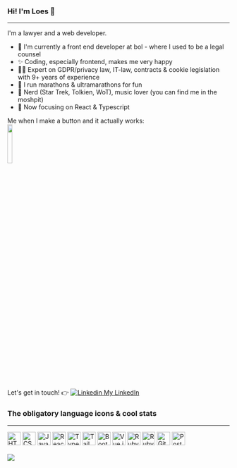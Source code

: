 ### Hi! I'm Loes 🖖
--------------------------------------

I'm a lawyer and a web developer.

- 💙 I'm currently a front end developer at bol - where I used to be a legal counsel
- ✨ Coding, especially frontend, makes me very happy
- 👩‍💼 Expert on GDPR/privacy law, IT-law, contracts & cookie legislation with 9+ years of experience
- 👟 I run marathons & ultramarathons for fun 
- 🖖 Nerd (Star Trek, Tolkien, WoT), music lover (you can find me in the moshpit)
- 🌱 Now focusing on React & Typescript

Me when I make a button and it actually works: <br>
<img src="https://media3.giphy.com/media/rIq6ASPIqo2k0/giphy.gif" width="15%" height="15%"/>

Let's get in touch! 👉 [![Linkedin](https://i.sstatic.net/gVE0j.png) My LinkedIn](https://www.linkedin.com/in/loesvanpuijenbroek)
&nbsp;

### The obligatory language icons & cool stats 
----------------------------------
<div align="left">
	<img width="30" src="https://user-images.githubusercontent.com/25181517/192158954-f88b5814-d510-4564-b285-dff7d6400dad.png" alt="HTML" title="HTML"/>
	<img width="30" src="https://user-images.githubusercontent.com/25181517/183898674-75a4a1b1-f960-4ea9-abcb-637170a00a75.png" alt="CSS" title="CSS"/>
	<img width="30" src="https://user-images.githubusercontent.com/25181517/117447155-6a868a00-af3d-11eb-9cfe-245df15c9f3f.png" alt="JavaScript" title="JavaScript"/>
	<img width="30" src="https://user-images.githubusercontent.com/25181517/183897015-94a058a6-b86e-4e42-a37f-bf92061753e5.png" alt="React" title="React"/>
	<img width="30" src="https://user-images.githubusercontent.com/25181517/183890598-19a0ac2d-e88a-4005-a8df-1ee36782fde1.png" alt="TypeScript" title="TypeScript"/>
	<img width="30" src="https://user-images.githubusercontent.com/25181517/202896760-337261ed-ee92-4979-84c4-d4b829c7355d.png" alt="Tailwind CSS" title="Tailwind CSS"/>
	<img width="30" src="https://user-images.githubusercontent.com/25181517/183898054-b3d693d4-dafb-4808-a509-bab54cf5de34.png" alt="Bootstrap" title="Bootstrap"/>
	<img width="30" src="https://user-images.githubusercontent.com/25181517/117448124-a2da9800-af3e-11eb-85d2-bd1b69b65603.png" alt="Vue.js" title="Vue.js"/>
	<img width="30" src="https://user-images.githubusercontent.com/25181517/192603745-7d34df9e-7756-4756-a539-6a61badf7a80.png" alt="Ruby" title="Ruby"/>
	<img width="30" src="https://user-images.githubusercontent.com/25181517/192603748-3ac17112-3653-4257-80da-a57334b11411.png" alt="Ruby on Rails" title="Ruby on Rails"/>
	<img width="30" src="https://user-images.githubusercontent.com/25181517/192108372-f71d70ac-7ae6-4c0d-8395-51d8870c2ef0.png" alt="Git" title="Git"/>
	<img width="30" src="https://user-images.githubusercontent.com/25181517/117208740-bfb78400-adf5-11eb-97bb-09072b6bedfc.png" alt="PostgreSQL" title="PostgreSQL"/>
</div>
<br>
<img align="center" src="https://github-readme-stats.vercel.app/api/top-langs/?username=thelvp&layout=compact&theme=dark&langs_count=6" />
